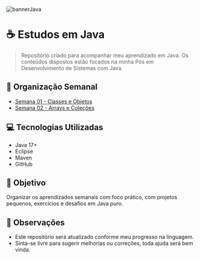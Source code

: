 ![bannerJava](https://media.licdn.com/dms/image/v2/C4D12AQFfImTmGXJ6Eg/article-cover_image-shrink_720_1280/article-cover_image-shrink_720_1280/0/1601814273575?e=1758153600&v=beta&t=KXxjTfBzWJw5MMNQwiGbrhBSjROH0IlRjUVH9A9E8tY)

# ☕ Estudos em Java

> Repositório criado para acompanhar meu aprendizado em Java. Os conteúdos dispostos estão focados na minha Pós em Desenvolvimento de Sistemas com Java.

## 📅 Organização Semanal

- [Semana 01 - Classes e Objetos](./Classes-E-Objetos)
- [Semana 02 - Arrays e Coleções](./Arrays-E-Coleções)


## 💻 Tecnologias Utilizadas

- Java 17+
- Eclipse
- Maven
- GitHub

## 🧠 Objetivo

Organizar os aprendizados semanais com foco prático, com projetos pequenos, exercícios e desafios em Java puro.

## 📌 Observações

- Este repositório será atualizado conforme meu progresso na linguagem.
- Sinta-se livre para sugerir melhorias ou correções, toda ajuda será bem vinda.
  

